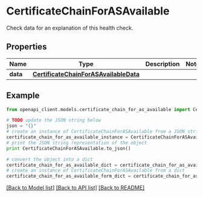 # CertificateChainForASAvailable

Check data for an explanation of this health check. 

## Properties

Name | Type | Description | Notes
------------ | ------------- | ------------- | -------------
**data** | [**CertificateChainForASAvailableData**](CertificateChainForASAvailableData.md) |  | 

## Example

```python
from openapi_client.models.certificate_chain_for_as_available import CertificateChainForASAvailable

# TODO update the JSON string below
json = "{}"
# create an instance of CertificateChainForASAvailable from a JSON string
certificate_chain_for_as_available_instance = CertificateChainForASAvailable.from_json(json)
# print the JSON string representation of the object
print CertificateChainForASAvailable.to_json()

# convert the object into a dict
certificate_chain_for_as_available_dict = certificate_chain_for_as_available_instance.to_dict()
# create an instance of CertificateChainForASAvailable from a dict
certificate_chain_for_as_available_form_dict = certificate_chain_for_as_available.from_dict(certificate_chain_for_as_available_dict)
```
[[Back to Model list]](../README.md#documentation-for-models) [[Back to API list]](../README.md#documentation-for-api-endpoints) [[Back to README]](../README.md)


